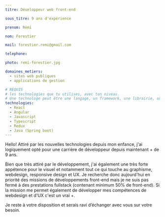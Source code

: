 ```yaml
---
titre: Développeur web front-end

sous_titre: 9 ans d'expérience

prenom: Rémi

nom: Forestier

mail: forestier.remi@gmail.com

telephone:

photo: remi-forestier.jpg

domaines_metiers:
  - sites web publiques
  - applications de gestion

# REQUIS
# les technologies que tu utilises, avec ton niveau.
# Une technologe peut être une langage, un framework, une librairie, un CMS ...
technologies:
  - React
  - Angular
  - Javascript
  - Typescript
  - Redux
  - Java (Spring boot)
---
```


Hello! Attiré par les nouvelles technologies depuis mon enfance, j'ai logiquement opté pour une carrière de développeur depuis maintenant + de 9 ans.

Bien que très attiré par le développement, j'ai également une très forte appétence pour le visuel et notamment tout ce qui touche au graphisme, webdesign, responsive design et UX. Je recherche donc aujourd'hui en priorité des missions de développements front-end mais je ne suis pas fermé à des prestations fullstack (contenant minimum 50% de front-end). Si la mission me permet également de développer mes compétences de webdesign et d'UX c'est un vrai +.

Je reste à votre disposition et serais ravi d’échanger avec vous sur votre besoin.
